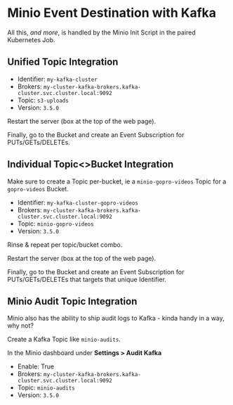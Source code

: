 # Minio Event Destination with Kafka

All this, *and more*, is handled by the Minio Init Script in the paired Kubernetes Job.

## Unified Topic Integration

- Identifier: `my-kafka-cluster`
- Brokers: `my-cluster-kafka-brokers.kafka-cluster.svc.cluster.local:9092`
- Topic: `s3-uploads`
- Version: `3.5.0`

Restart the server (box at the top of the web page).

Finally, go to the Bucket and create an Event Subscription for PUTs/GETs/DELETEs.

## Individual Topic<>Bucket Integration

Make sure to create a Topic per-bucket, ie a `minio-gopro-videos` Topic for a `gopro-videos` Bucket.

- Identifier: `my-kafka-cluster-gopro-videos`
- Brokers: `my-cluster-kafka-brokers.kafka-cluster.svc.cluster.local:9092`
- Topic: `minio-gopro-videos`
- Version: `3.5.0`

Rinse & repeat per topic/bucket combo.

Restart the server (box at the top of the web page).

Finally, go to the Bucket and create an Event Subscription for PUTs/GETs/DELETEs that targets that unique Identifier.

## Minio Audit Topic Integration

Minio also has the ability to ship audit logs to Kafka - kinda handy in a way, why not?

Create a Kafka Topic like `minio-audits`.

In the Minio dashboard under **Settings > Audit Kafka**

- Enable: True
- Brokers: `my-cluster-kafka-brokers.kafka-cluster.svc.cluster.local:9092`
- Topic: `minio-audits`
- Version: `3.5.0`